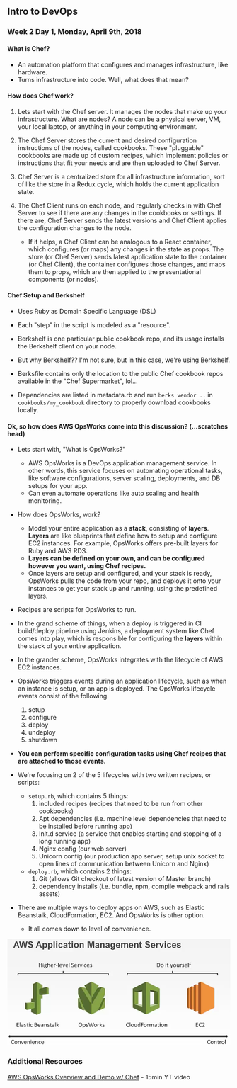 ## Intro to DevOps

### Week 2 Day 1, Monday, April 9th, 2018

#### What is Chef?
- An automation platform that configures and manages infrastructure, like hardware.
- Turns infrastructure into code. Well, what does that mean?

#### How does Chef work?
1. Lets start with the Chef server. It manages the nodes that make up your infrastructure. What are nodes? A node can be a physical server, VM, your local laptop, or anything in your computing environment.
2. The Chef Server stores the current and desired configuration instructions of the nodes, called cookbooks. These "pluggable" cookbooks are made up of custom recipes, which implement policies or instructions that fit your needs and are then uploaded to Chef Server.

3. Chef Server is a centralized store for all infrastructure information, sort of like the store in a Redux cycle, which holds the current application state.
3. The Chef Client runs on each node, and regularly checks in with Chef Server to see if there are any changes in the cookbooks or settings. If there are, Chef Server sends the latest versions and Chef Client applies the configuration changes to the node.

    - If it helps, a Chef Client can be analogous to a React container, which configures (or maps) any changes in the state as props. The store (or Chef Server) sends latest application state to the container (or Chef Client), the container configures those changes, and maps them to props, which are then applied to the presentational components (or nodes).


#### Chef Setup and Berkshelf
- Uses Ruby as Domain Specific Language (DSL)
- Each "step" in the script is modeled as a "resource".
- Berkshelf is one particular public cookbook repo, and its usage installs the Berkshelf client on your node.
- But why Berkshelf?? I'm not sure, but in this case, we're using Berkshelf.

- Berksfile contains only the location to the public Chef cookbook repos available in the "Chef Supermarket", lol...
- Dependencies are listed in metadata.rb and run ```berks vendor ..```  in ```cookbooks/my_cookbook``` directory to properly download cookbooks locally.


#### Ok, so how does AWS OpsWorks come into this discussion? (...scratches head)
- Lets start with, "What is OpsWorks?"
    - AWS OpsWorks is a DevOps application management service. In other words, this service focuses on automating operational tasks, like software configurations, server scaling, deployments, and DB setups for your app.
    - Can even automate operations like auto scaling and health monitoring.


- How does OpsWorks, work?
    - Model your entire application as a **stack**, consisting of **layers**. **Layers** are like blueprints that define how to setup and configure EC2 instances. For example, OpsWorks offers pre-built layers for Ruby and AWS RDS.
    - **Layers can be defined on your own, and can be configured however you want, using Chef recipes.**
    - Once layers are setup and configured, and your stack is ready, OpsWorks pulls the code from your repo, and deploys it onto your instances to get your stack up and running, using the predefined layers.


- Recipes are scripts for OpsWorks to run.
- In the grand scheme of things, when a deploy is triggered in CI build/deploy pipeline using Jenkins, a deployment system like Chef comes into play, which is responsible for configuring the **layers** within the stack of your entire application.

- In the grander scheme, OpsWorks integrates with the lifecycle of AWS EC2 instances.

- OpsWorks triggers events during an application lifecycle, such as when an instance is setup, or an app is deployed. The OpsWorks lifecycle events consist of the following.
    1. setup
    2. configure
    3. deploy
    4. undeploy
    5. shutdown


- **You can perform specific configuration tasks using Chef recipes that are attached to those events.**

- We're focusing on 2 of the 5 lifecycles with two written recipes, or scripts:
    - ```setup.rb```, which contains 5 things:
        1. included recipes (recipes that need to be run from other cookbooks)
        2. Apt dependencies (i.e. machine level dependencies that need to be installed before running app)
        3. Init.d service (a service that enables starting and stopping of a long running app)
        4. Nginx config (our web server)
        5. Unicorn config (our production app server, setup unix socket to open lines of communication between Unicorn and Nginx)
    - ```deploy.rb```, which contains 2 things:
        1. Git (allows Git checkout of latest version of Master branch)
        2. dependency installs (i.e. bundle, npm, compile webpack and rails assets)

- There are multiple ways to deploy apps on AWS, such as Elastic Beanstalk, CloudFormation, EC2. And OpsWorks is other option.
    - It all comes down to level of convenience.

![AWS App Management Services](images/aws_app_management_services.png)



### Additional Resources
[AWS OpsWorks Overview and Demo w/ Chef](https://www.youtube.com/watch?v=cj_LoG6C2xk) - 15min YT video
